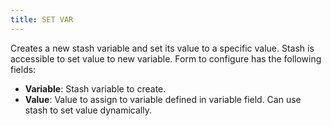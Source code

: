```yaml
---
title: SET VAR
---
```


Creates a new stash variable and set its value to a specific value. Stash is accessible to set value to new variable. Form to configure has the following fields:

* **Variable**: Stash variable to create.
* **Value**: Value to assign to variable defined in variable field. Can use stash to set value dynamically. 


